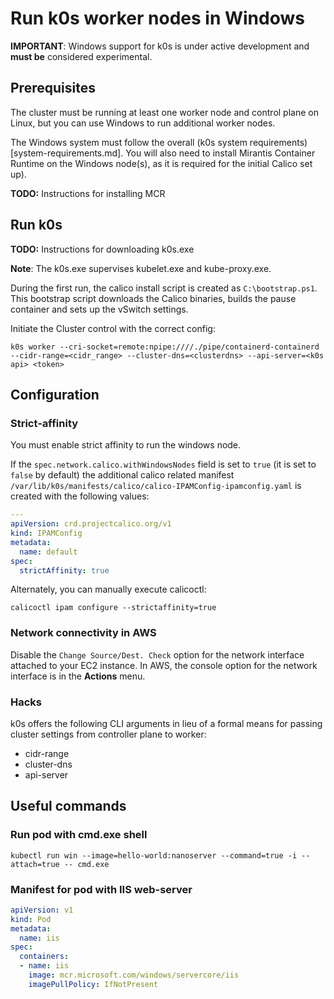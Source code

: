 # Run k0s worker nodes in Windows

**IMPORTANT**: Windows support for k0s is under active development and **must be** considered experimental.

## Prerequisites

The cluster must be running at least one worker node and control plane on Linux, but you can use Windows to run additional worker nodes.

The Windows system must follow the overall (k0s system requirements)[system-requirements.md]. You will also need to install Mirantis Container Runtime on the Windows node(s), as it is required for the initial Calico set up).

**TODO:** Instructions for installing MCR

## Run k0s

**TODO:** Instructions for downloading k0s.exe

**Note**: The k0s.exe supervises kubelet.exe and kube-proxy.exe.

During the first run, the calico install script is created as `C:\bootstrap.ps1`. This bootstrap script downloads the Calico binaries, builds the pause container and sets up the vSwitch settings.

Initiate the Cluster control with the correct config:

```shell
k0s worker --cri-socket=remote:npipe:////./pipe/containerd-containerd --cidr-range=<cidr_range> --cluster-dns=<clusterdns> --api-server=<k0s api> <token>
```

## Configuration

### Strict-affinity

You must enable strict affinity to run the windows node.

If the `spec.network.calico.withWindowsNodes` field is set to `true` (it is set to `false` by default) the additional calico related manifest `/var/lib/k0s/manifests/calico/calico-IPAMConfig-ipamconfig.yaml` is created with the following values:

```yaml
---
apiVersion: crd.projectcalico.org/v1
kind: IPAMConfig
metadata:
  name: default
spec:
  strictAffinity: true
```

Alternately, you can manually execute calicoctl:

```shell
calicoctl ipam configure --strictaffinity=true
```

### Network connectivity in AWS

Disable the `Change Source/Dest. Check` option for the network interface attached to your EC2 instance. In AWS, the console option for the network interface is in the **Actions** menu.

### Hacks

k0s offers the following CLI arguments in lieu of a formal means for passing cluster settings from controller plane to worker:

- cidr-range
- cluster-dns
- api-server

## Useful commands

### Run pod with cmd.exe shell

```shell
kubectl run win --image=hello-world:nanoserver --command=true -i --attach=true -- cmd.exe
```

### Manifest for pod with IIS web-server

```yaml
apiVersion: v1
kind: Pod
metadata:
  name: iis
spec:
  containers:
  - name: iis
    image: mcr.microsoft.com/windows/servercore/iis
    imagePullPolicy: IfNotPresent
```
